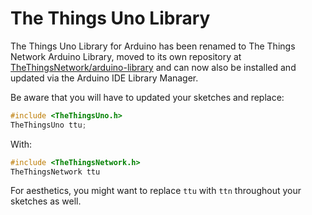 # The Things Uno Library

The Things Uno Library for Arduino has been renamed to The Things Network Arduino Library, moved to its own repository at [TheThingsNetwork/arduino-library](https://github.com/TheThingsNetwork/arduino-library) and can now also be installed and updated via the Arduino IDE Library Manager.

Be aware that you will have to updated your sketches and replace:

```c
#include <TheThingsUno.h>
TheThingsUno ttu;
```

With:

```c
#include <TheThingsNetwork.h>
TheThingsNetwork ttu
```

For aesthetics, you might want to replace `ttu` with `ttn` throughout your sketches as well.